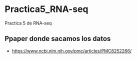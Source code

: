 # Practica5_RNA-seq
Practica 5 de RNA-seq 
## Ppaper donde sacamos los datos
- https://www.ncbi.nlm.nih.gov/pmc/articles/PMC8252266/
